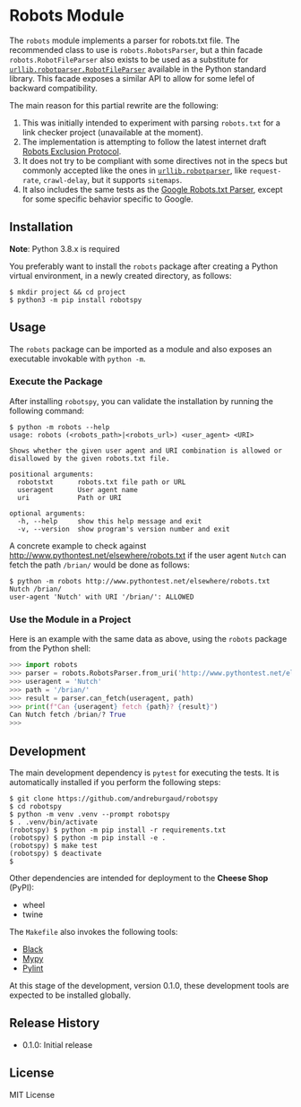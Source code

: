 # Robots Module

The `robots` module implements a parser for robots.txt file. The recommended class to use is 
`robots.RobotsParser`, but a thin facade `robots.RobotFileParser` also exists to be used as a 
substitute for [`urllib.robotparser.RobotFileParser`](https://docs.python.org/3/library/urllib.robotparser.html)
available in the Python standard library. This facade exposes a similar API to allow for some lefel
of backward compatibility.

The main reason for this partial rewrite are the following:

1. This was initially intended to experiment with parsing `robots.txt` for a link checker project (unavailable at the moment).
1. The implementation is attempting to follow the latest internet draft [Robots Exclusion Protocol](https://tools.ietf.org/html/draft-koster-rep-00).
1. It does not try to be compliant with some directives not in the specs but commonly accepted like 
the ones in [`urllib.robotparser`](https://docs.python.org/3/library/urllib.robotparser.html), like 
`request-rate`, `crawl-delay`, but it supports `sitemaps`. 
1. It also includes the same tests as the [Google Robots.txt Parser](https://github.com/google/robotstxt),
except for some specific behavior specific to Google. 

## Installation

**Note**: Python 3.8.x is required

You preferably want to install the `robots` package after creating a Python virtual environment,
in a newly created directory, as follows:

```
$ mkdir project && cd project
$ python3 -m pip install robotspy 
```

## Usage

The `robots` package can be imported as a module and also exposes an executable invokable with `python -m`.

### Execute the Package

After installing `robotspy`, you can validate the installation by running the following command:

```
$ python -m robots --help
usage: robots (<robots_path>|<robots_url>) <user_agent> <URI>

Shows whether the given user agent and URI combination is allowed or
disallowed by the given robots.txt file.

positional arguments:
  robotstxt      robots.txt file path or URL
  useragent      User agent name
  uri            Path or URI

optional arguments:
  -h, --help     show this help message and exit
  -v, --version  show program's version number and exit
```

A concrete example to check against http://www.pythontest.net/elsewhere/robots.txt if the user agent
`Nutch` can fetch the path `/brian/` would be done as follows:

```
$ python -m robots http://www.pythontest.net/elsewhere/robots.txt Nutch /brian/
user-agent 'Nutch' with URI '/brian/': ALLOWED
```

### Use the Module in a Project

Here is an example with the same data as above, using the `robots` package from the Python shell:

```python
>>> import robots
>>> parser = robots.RobotsParser.from_uri('http://www.pythontest.net/elsewhere/robots.txt')
>>> useragent = 'Nutch'
>>> path = '/brian/'
>>> result = parser.can_fetch(useragent, path)
>>> print(f"Can {useragent} fetch {path}? {result}")
Can Nutch fetch /brian/? True
>>>
```

## Development

The main development dependency is `pytest` for executing the tests. It is automatically
installed if you perform the following steps:

```
$ git clone https://github.com/andreburgaud/robotspy
$ cd robotspy
$ python -m venv .venv --prompt robotspy
$ . .venv/bin/activate
(robotspy) $ python -m pip install -r requirements.txt
(robotspy) $ python -m pip install -e .
(robotspy) $ make test
(robotspy) $ deactivate
$
```

Other dependencies are intended for deployment to the **Cheese Shop** (PyPI):

* wheel
* twine

The `Makefile` also invokes the following tools:

* [Black](https://github.com/psf/black) 
* [Mypy](http://mypy-lang.org/)
* [Pylint](https://www.pylint.org/)

At this stage of the development, version 0.1.0, these development tools are expected to be installed globally.

## Release History

* 0.1.0: Initial release

## License

MIT License